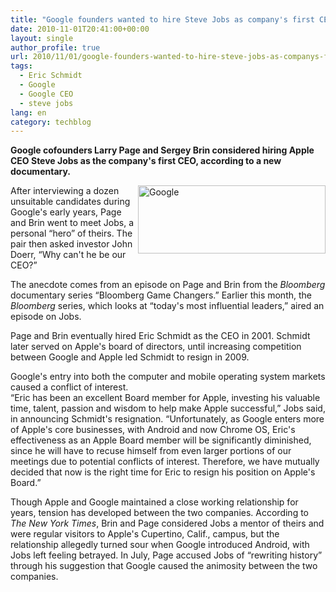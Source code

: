 ```yaml
---
title: "Google founders wanted to hire Steve Jobs as company's first CEO"
date: 2010-11-01T20:41:00+00:00
layout: single
author_profile: true
url: 2010/11/01/google-founders-wanted-to-hire-steve-jobs-as-companys-first-ceo/
tags:
  - Eric Schmidt
  - Google
  - Google CEO
  - steve jobs
lang: en
category: techblog
---
```

**Google cofounders Larry Page and Sergey Brin considered hiring Apple CEO Steve Jobs as the company's first CEO, according to a new documentary.**

[<img title="Google" border="0" alt="Google" align="right" src="http://lh4.ggpht.com/_vaUVXcmC3OI/TM8e7f9DYtI/AAAAAAAAC_E/UMBKiM9Zi8U/Google_thumb%5B1%5D.png?imgmax=800" width="300" height="109" />](http://lh6.ggpht.com/_vaUVXcmC3OI/TM8e5pgEpoI/AAAAAAAAC_A/Rs7d0UOepGo/s1600-h/Google%5B3%5D.png)After interviewing a dozen unsuitable candidates during Google's early years, Page and Brin went to meet Jobs, a personal &#8220;hero&#8221; of theirs. The pair then asked investor John Doerr, &#8220;Why can't he be our CEO?&#8221;

The anecdote comes from an episode on Page and Brin from the _Bloomberg_ documentary series &#8220;Bloomberg Game Changers.&#8221; Earlier this month, the _Bloomberg_ series, which looks at &#8220;today's most influential leaders,&#8221; aired an episode on Jobs.

Page and Brin eventually hired Eric Schmidt as the CEO in 2001. Schmidt later served on Apple's board of directors, until increasing competition between Google and Apple led Schmidt to resign in 2009.

Google's entry into both the computer and mobile operating system markets caused a conflict of interest.  
&#8220;Eric has been an excellent Board member for Apple, investing his valuable time, talent, passion and wisdom to help make Apple successful,&#8221; Jobs said, in announcing Schmidt's resignation. &#8220;Unfortunately, as Google enters more of Apple's core businesses, with Android and now Chrome OS, Eric's effectiveness as an Apple Board member will be significantly diminished, since he will have to recuse himself from even larger portions of our meetings due to potential conflicts of interest. Therefore, we have mutually decided that now is the right time for Eric to resign his position on Apple's Board.&#8221;

Though Apple and Google maintained a close working relationship for years, tension has developed between the two companies. According to _The New York Times_, Brin and Page considered Jobs a mentor of theirs and were regular visitors to Apple's Cupertino, Calif., campus, but the relationship allegedly turned sour when Google introduced Android, with Jobs left feeling betrayed. In July, Page accused Jobs of &#8220;rewriting history&#8221; through his suggestion that Google caused the animosity between the two companies.